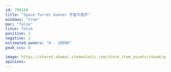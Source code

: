 ```yaml
---
id: 798180
title: "Space Turret Gunner 宇宙大炮手"
windows: "true"
mac: "false"
linux: false
positive: 2
negative: 2
estimated_owners: "0 - 20000"
peak_ccu: 0

image: https://shared.akamai.steamstatic.com/store_item_assets/steam/apps/798180/header.jpg?t=1641568242
opinions:
---
```

